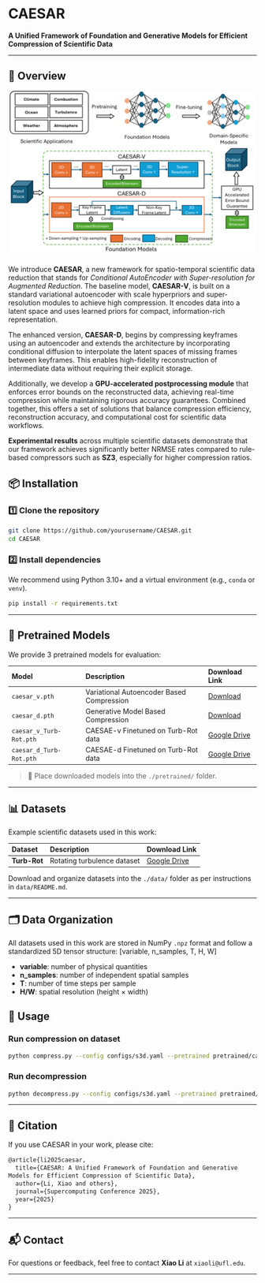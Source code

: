 # CAESAR  
**A Unified Framework of Foundation and Generative Models for Efficient Compression of Scientific Data**

---

## 📖 Overview  

![CAESAR Framework Overview](/figures/caesar_overview.png)

We introduce **CAESAR**, a new framework for spatio-temporal scientific data reduction that stands for *Conditional AutoEncoder with Super-resolution for Augmented Reduction*. The baseline model, **CAESAR-V**, is built on a standard variational autoencoder with scale hyperpriors and super-resolution modules to achieve high compression. It encodes data into a latent space and uses learned priors for compact, information-rich representation.  

The enhanced version, **CAESAR-D**, begins by compressing keyframes using an autoencoder and extends the architecture by incorporating conditional diffusion to interpolate the latent spaces of missing frames between keyframes. This enables high-fidelity reconstruction of intermediate data without requiring their explicit storage.

Additionally, we develop a **GPU-accelerated postprocessing module** that enforces error bounds on the reconstructed data, achieving real-time compression while maintaining rigorous accuracy guarantees. Combined together, this offers a set of solutions that balance compression efficiency, reconstruction accuracy, and computational cost for scientific data workflows.

**Experimental results** across multiple scientific datasets demonstrate that our framework achieves significantly better NRMSE rates compared to rule-based compressors such as **SZ3**, especially for higher compression ratios.


## 📦 Installation  

### 1️⃣ Clone the repository  

```bash
git clone https://github.com/yourusername/CAESAR.git
cd CAESAR
```

### 2️⃣ Install dependencies  

We recommend using Python 3.10+ and a virtual environment (e.g., `conda` or `venv`).

```bash
pip install -r requirements.txt
```

---

## 📝 Pretrained Models  

We provide 3 pretrained models for evaluation:

| Model                   | Description                                     | Download Link                                           |
|:------------------------|:------------------------------------------------|:-------------------------------------------------------|
| `caesar_v.pth`           | Variational Autoencoder Based Compression       | [Download](https://yourdomain.com/models/caesar_v.pth) |
| `caesar_d.pth`           |Generative Model Based Compression               | [Download](https://yourdomain.com/models/caesar_sr.pth)|
| `caesar_v_Turb-Rot.pth`  |CAESAE-v Finetuned on Turb-Rot data              | [Google Drive](https://drive.google.com/file/d/1fF8MTTWofyq2ihrc1dn0yfrLtZyE1bR9/view?usp=drive_link)|
| `caesar_d_Turb-Rot.pth`  |CAESAE-d Finetuned on Turb-Rot data              | [Google Drive](https://drive.google.com/file/d/1EjyD93FPgwpPDbdWbW9vT1_Cph_JqTis/view?usp=drive_link)|
> 📂 Place downloaded models into the `./pretrained/` folder.

---

## 📊 Datasets  

Example scientific datasets used in this work:

| Dataset         | Description                          | Download Link                                                        |
|:----------------|:--------------------------------------|:---------------------------------------------------------------------|
| **Turb-Rot**         | Rotating turbulence dataset            | [Google Drive](https://drive.google.com/file/d/1tGPeNJqt2lDUs4doWdGHk4WIciIz1rqC/view?usp=drive_link)                     |

Download and organize datasets into the `./data/` folder as per instructions in `data/README.md`.

---

## 🗂️ Data Organization

All datasets used in this work are stored in NumPy `.npz` format and follow a standardized 5D tensor structure:
[variable, n_samples, T, H, W]
- **variable**: number of physical quantities 
- **n_samples**: number of independent spatial samples
- **T**: number of time steps per sample
- **H/W**: spatial resolution (height × width)

## 🚀 Usage  

### Run compression on dataset  

```bash
python compress.py --config configs/s3d.yaml --pretrained pretrained/caesar_v.pth
```

### Run decompression  

```bash
python decompress.py --config configs/s3d.yaml --pretrained pretrained/caesar_v.pth
```

---

## 📄 Citation  

If you use CAESAR in your work, please cite:

```
@article{li2025caesar,
  title={CAESAR: A Unified Framework of Foundation and Generative Models for Efficient Compression of Scientific Data},
  author={Li, Xiao and others},
  journal={Supercomputing Conference 2025},
  year={2025}
}
```

---

## 📬 Contact  

For questions or feedback, feel free to contact **Xiao Li** at `xiaoli@ufl.edu`.

---
